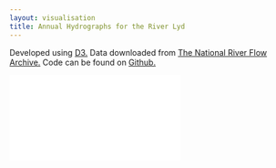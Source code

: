 ```yaml
---
layout: visualisation
title: Annual Hydrographs for the River Lyd
---
```

<div class="container">
 <p class="vis-example-text">Developed using <a href="https://d3js.org/">D3.</a> Data downloaded from <a href="http://nrfa.ceh.ac.uk/">The National River Flow Archive.</a> Code can be found on <a href="https://github.com/Batch21/Batch21.github.io/tree/master/figs/lyd-annual-hydrograph.html">Github.</a></p>
  <iframe class="iframe-lyd-hydro" src="/figs/lyd-annual-hydrograph.html" style="border:none;" scrolling="no"></iframe>
</div>